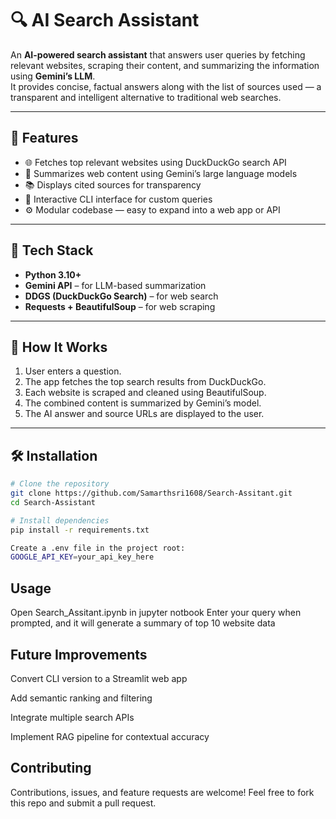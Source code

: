 # 🔍 AI Search Assistant

An **AI-powered search assistant** that answers user queries by fetching relevant websites, scraping their content, and summarizing the information using **Gemini’s LLM**.  
It provides concise, factual answers along with the list of sources used — a transparent and intelligent alternative to traditional web searches.

---

## 🚀 Features
- 🌐 Fetches top relevant websites using DuckDuckGo search API  
- 🧠 Summarizes web content using Gemini’s large language models  
- 📚 Displays cited sources for transparency  
- 💬 Interactive CLI interface for custom queries  
- ⚙️ Modular codebase — easy to expand into a web app or API  

---

## 🧩 Tech Stack
- **Python 3.10+**  
- **Gemini API** – for LLM-based summarization  
- **DDGS (DuckDuckGo Search)** – for web search  
- **Requests + BeautifulSoup** – for web scraping  

---

## 🧠 How It Works
1. User enters a question.  
2. The app fetches the top search results from DuckDuckGo.  
3. Each website is scraped and cleaned using BeautifulSoup.  
4. The combined content is summarized by Gemini’s model.  
5. The AI answer and source URLs are displayed to the user.  

---

## 🛠️ Installation

```bash
# Clone the repository
git clone https://github.com/Samarthsri1608/Search-Assitant.git
cd Search-Assistant

# Install dependencies
pip install -r requirements.txt

Create a .env file in the project root:
GOOGLE_API_KEY=your_api_key_here
```
## Usage

Open Search_Assitant.ipynb in jupyter notbook
Enter your query when prompted, and it will generate a summary of top 10 website data

## Future Improvements

Convert CLI version to a Streamlit web app

Add semantic ranking and filtering

Integrate multiple search APIs

Implement RAG pipeline for contextual accuracy

## Contributing

Contributions, issues, and feature requests are welcome!
Feel free to fork this repo and submit a pull request.
